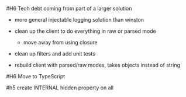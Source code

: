 #H6 Tech debt coming from part of a larger solution
- more general injectable logging solution than winston
- clean up the client to do everything in raw or parsed mode
  - move away from using closure
- clean up filters and add unit tests

- rebuild client with parsed/raw modes, takes objects instead of string

#H6 Move to TypeScript


#h5 create INTERNAL hidden property on all